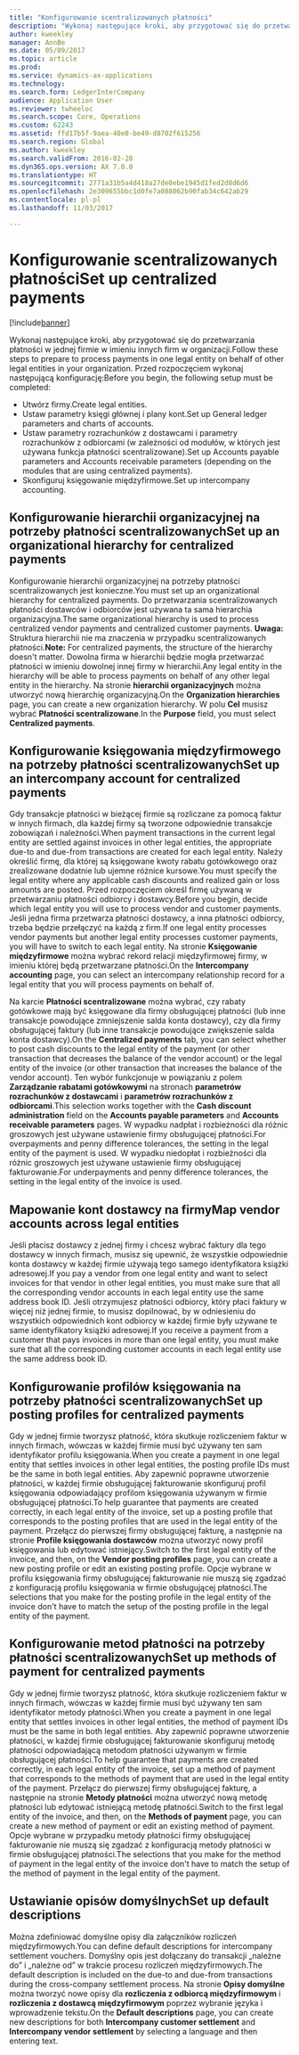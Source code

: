 ```yaml
---
title: "Konfigurowanie scentralizowanych płatności"
description: "Wykonaj następujące kroki, aby przygotować się do przetwarzania płatności w jednej firmie w imieniu innych firm w organizacji."
author: kweekley
manager: AnnBe
ms.date: 05/09/2017
ms.topic: article
ms.prod: 
ms.service: dynamics-ax-applications
ms.technology: 
ms.search.form: LedgerInterCompany
audience: Application User
ms.reviewer: twheeloc
ms.search.scope: Core, Operations
ms.custom: 62243
ms.assetid: ffd17b5f-9aea-40e0-be49-d8702f615256
ms.search.region: Global
ms.author: kweekley
ms.search.validFrom: 2016-02-28
ms.dyn365.ops.version: AX 7.0.0
ms.translationtype: HT
ms.sourcegitcommit: 2771a31b5a4d418a27de0ebe1945d1fed2d8d6d6
ms.openlocfilehash: 2e309655bbc1d0fe7a088062b90fab34c642ab29
ms.contentlocale: pl-pl
ms.lasthandoff: 11/03/2017

---
```


# <a name="set-up-centralized-payments"></a><span data-ttu-id="f003e-103">Konfigurowanie scentralizowanych płatności</span><span class="sxs-lookup"><span data-stu-id="f003e-103">Set up centralized payments</span></span>

[!include[banner](../includes/banner.md)]


<span data-ttu-id="f003e-104">Wykonaj następujące kroki, aby przygotować się do przetwarzania płatności w jednej firmie w imieniu innych firm w organizacji.</span><span class="sxs-lookup"><span data-stu-id="f003e-104">Follow these steps to prepare to process payments in one legal entity on behalf of other legal entities in your organization.</span></span> <span data-ttu-id="f003e-105">Przed rozpoczęciem wykonaj następującą konfigurację:</span><span class="sxs-lookup"><span data-stu-id="f003e-105">Before you begin, the following setup must be completed:</span></span>

-   <span data-ttu-id="f003e-106">Utwórz firmy.</span><span class="sxs-lookup"><span data-stu-id="f003e-106">Create legal entities.</span></span>
-   <span data-ttu-id="f003e-107">Ustaw parametry księgi głównej i plany kont.</span><span class="sxs-lookup"><span data-stu-id="f003e-107">Set up General ledger parameters and charts of accounts.</span></span>
-   <span data-ttu-id="f003e-108">Ustaw parametry rozrachunków z dostawcami i parametry rozrachunków z odbiorcami (w zależności od modułów, w których jest używana funkcja płatności scentralizowane).</span><span class="sxs-lookup"><span data-stu-id="f003e-108">Set up Accounts payable parameters and Accounts receivable parameters (depending on the modules that are using centralized payments).</span></span>
-   <span data-ttu-id="f003e-109">Skonfiguruj księgowanie międzyfirmowe.</span><span class="sxs-lookup"><span data-stu-id="f003e-109">Set up intercompany accounting.</span></span>

## <a name="set-up-an-organizational-hierarchy-for-centralized-payments"></a><span data-ttu-id="f003e-110">Konfigurowanie hierarchii organizacyjnej na potrzeby płatności scentralizowanych</span><span class="sxs-lookup"><span data-stu-id="f003e-110">Set up an organizational hierarchy for centralized payments</span></span>
<span data-ttu-id="f003e-111">Konfigurowanie hierarchii organizacyjnej na potrzeby płatności scentralizowanych jest konieczne.</span><span class="sxs-lookup"><span data-stu-id="f003e-111">You must set up an organizational hierarchy for centralized payments.</span></span> <span data-ttu-id="f003e-112">Do przetwarzania scentralizowanych płatności dostawców i odbiorców jest używana ta sama hierarchia organizacyjna.</span><span class="sxs-lookup"><span data-stu-id="f003e-112">The same organizational hierarchy is used to process centralized vendor payments and centralized customer payments.</span></span> <span data-ttu-id="f003e-113">**Uwaga:** Struktura hierarchii nie ma znaczenia w przypadku scentralizowanych płatności.</span><span class="sxs-lookup"><span data-stu-id="f003e-113">**Note:** For centralized payments, the structure of the hierarchy doesn't matter.</span></span> <span data-ttu-id="f003e-114">Dowolna firma w hierarchii będzie mogła przetwarzać płatności w imieniu dowolnej innej firmy w hierarchii.</span><span class="sxs-lookup"><span data-stu-id="f003e-114">Any legal entity in the hierarchy will be able to process payments on behalf of any other legal entity in the hierarchy.</span></span> <span data-ttu-id="f003e-115">Na stronie **hierarchii organizacyjnych** można utworzyć nową hierarchię organizacyjną.</span><span class="sxs-lookup"><span data-stu-id="f003e-115">On the **Organization hierarchies** page, you can create a new organization hierarchy.</span></span> <span data-ttu-id="f003e-116">W polu **Cel** musisz wybrać **Płatności scentralizowane**.</span><span class="sxs-lookup"><span data-stu-id="f003e-116">In the **Purpose** field, you must select **Centralized payments**.</span></span> 

## <a name="set-up-an-intercompany-account-for-centralized-payments"></a><span data-ttu-id="f003e-117">Konfigurowanie księgowania międzyfirmowego na potrzeby płatności scentralizowanych</span><span class="sxs-lookup"><span data-stu-id="f003e-117">Set up an intercompany account for centralized payments</span></span>
<span data-ttu-id="f003e-118">Gdy transakcje płatności w bieżącej firmie są rozliczane za pomocą faktur w innych firmach, dla każdej firmy są tworzone odpowiednie transakcje zobowiązań i należności.</span><span class="sxs-lookup"><span data-stu-id="f003e-118">When payment transactions in the current legal entity are settled against invoices in other legal entities, the appropriate due-to and due-from transactions are created for each legal entity.</span></span> <span data-ttu-id="f003e-119">Należy określić firmę, dla której są księgowane kwoty rabatu gotówkowego oraz zrealizowane dodatnie lub ujemne różnice kursowe.</span><span class="sxs-lookup"><span data-stu-id="f003e-119">You must specify the legal entity where any applicable cash discounts and realized gain or loss amounts are posted.</span></span> <span data-ttu-id="f003e-120">Przed rozpoczęciem określ firmę używaną w przetwarzaniu płatności odbiorcy i dostawcy.</span><span class="sxs-lookup"><span data-stu-id="f003e-120">Before you begin, decide which legal entity you will use to process vendor and customer payments.</span></span> <span data-ttu-id="f003e-121">Jeśli jedna firma przetwarza płatności dostawcy, a inna płatności odbiorcy, trzeba będzie przełączyć na każdą z firm.</span><span class="sxs-lookup"><span data-stu-id="f003e-121">If one legal entity processes vendor payments but another legal entity processes customer payments, you will have to switch to each legal entity.</span></span> <span data-ttu-id="f003e-122">Na stronie **Księgowanie międzyfirmowe** można wybrać rekord relacji międzyfirmowej firmy, w imieniu której będą przetwarzane płatności.</span><span class="sxs-lookup"><span data-stu-id="f003e-122">On the **Intercompany accounting** page, you can select an intercompany relationship record for a legal entity that you will process payments on behalf of.</span></span> 

<span data-ttu-id="f003e-123">Na karcie **Płatności scentralizowane** można wybrać, czy rabaty gotówkowe mają być księgowane dla firmy obsługującej płatności (lub inne transakcje powodujące zmniejszenie salda konta dostawcy), czy dla firmy obsługującej faktury (lub inne transakcje powodujące zwiększenie salda konta dostawcy).</span><span class="sxs-lookup"><span data-stu-id="f003e-123">On the **Centralized payments** tab, you can select whether to post cash discounts to the legal entity of the payment (or other transaction that decreases the balance of the vendor account) or the legal entity of the invoice (or other transaction that increases the balance of the vendor account).</span></span> <span data-ttu-id="f003e-124">Ten wybór funkcjonuje w powiązaniu z polem **Zarządzanie rabatami gotówkowymi** na stronach **parametrów rozrachunków z dostawcami** i **parametrów rozrachunków z odbiorcami**.</span><span class="sxs-lookup"><span data-stu-id="f003e-124">This selection works together with the **Cash discount administration** field on the **Accounts payable parameters** and **Accounts receivable parameters** pages.</span></span> <span data-ttu-id="f003e-125">W wypadku nadpłat i rozbieżności dla różnic groszowych jest używane ustawienie firmy obsługującej płatności.</span><span class="sxs-lookup"><span data-stu-id="f003e-125">For overpayments and penny difference tolerances, the setting in the legal entity of the payment is used.</span></span> <span data-ttu-id="f003e-126">W wypadku niedopłat i rozbieżności dla różnic groszowych jest używane ustawienie firmy obsługującej fakturowanie.</span><span class="sxs-lookup"><span data-stu-id="f003e-126">For underpayments and penny difference tolerances, the setting in the legal entity of the invoice is used.</span></span>

## <a name="map-vendor-accounts-across-legal-entities"></a><span data-ttu-id="f003e-127">Mapowanie kont dostawcy na firmy</span><span class="sxs-lookup"><span data-stu-id="f003e-127">Map vendor accounts across legal entities</span></span>
<span data-ttu-id="f003e-128">Jeśli płacisz dostawcy z jednej firmy i chcesz wybrać faktury dla tego dostawcy w innych firmach, musisz się upewnić, że wszystkie odpowiednie konta dostawcy w każdej firmie używają tego samego identyfikatora książki adresowej.</span><span class="sxs-lookup"><span data-stu-id="f003e-128">If you pay a vendor from one legal entity and want to select invoices for that vendor in other legal entities, you must make sure that all the corresponding vendor accounts in each legal entity use the same address book ID.</span></span> <span data-ttu-id="f003e-129">Jeśli otrzymujesz płatności odbiorcy, który płaci faktury w więcej niż jednej firmie, to musisz dopilnować, by w odniesieniu do wszystkich odpowiednich kont odbiorcy w każdej firmie były używane te same identyfikatory książki adresowej.</span><span class="sxs-lookup"><span data-stu-id="f003e-129">If you receive a payment from a customer that pays invoices in more than one legal entity, you must make sure that all the corresponding customer accounts in each legal entity use the same address book ID.</span></span>

## <a name="set-up-posting-profiles-for-centralized-payments"></a><span data-ttu-id="f003e-130">Konfigurowanie profilów księgowania na potrzeby płatności scentralizowanych</span><span class="sxs-lookup"><span data-stu-id="f003e-130">Set up posting profiles for centralized payments</span></span>
<span data-ttu-id="f003e-131">Gdy w jednej firmie tworzysz płatność, która skutkuje rozliczeniem faktur w innych firmach, wówczas w każdej firmie musi być używany ten sam identyfikator profilu księgowania.</span><span class="sxs-lookup"><span data-stu-id="f003e-131">When you create a payment in one legal entity that settles invoices in other legal entities, the posting profile IDs must be the same in both legal entities.</span></span> <span data-ttu-id="f003e-132">Aby zapewnić poprawne utworzenie płatności, w każdej firmie obsługującej fakturowanie skonfiguruj profil księgowania odpowiadający profilom księgowania używanym w firmie obsługującej płatności.</span><span class="sxs-lookup"><span data-stu-id="f003e-132">To help guarantee that payments are created correctly, in each legal entity of the invoice, set up a posting profile that corresponds to the posting profiles that are used in the legal entity of the payment.</span></span> <span data-ttu-id="f003e-133">Przełącz do pierwszej firmy obsługującej fakturę, a następnie na stronie **Profile księgowania dostawców** można utworzyć nowy profil księgowania lub edytować istniejący.</span><span class="sxs-lookup"><span data-stu-id="f003e-133">Switch to the first legal entity of the invoice, and then, on the **Vendor posting profiles** page, you can create a new posting profile or edit an existing posting profile.</span></span> <span data-ttu-id="f003e-134">Opcje wybrane w profilu księgowania firmy obsługującej fakturowanie nie muszą się zgadzać z konfiguracją profilu księgowania w firmie obsługującej płatności.</span><span class="sxs-lookup"><span data-stu-id="f003e-134">The selections that you make for the posting profile in the legal entity of the invoice don't have to match the setup of the posting profile in the legal entity of the payment.</span></span>

## <a name="set-up-methods-of-payment-for-centralized-payments"></a><span data-ttu-id="f003e-135">Konfigurowanie metod płatności na potrzeby płatności scentralizowanych</span><span class="sxs-lookup"><span data-stu-id="f003e-135">Set up methods of payment for centralized payments</span></span>
<span data-ttu-id="f003e-136">Gdy w jednej firmie tworzysz płatność, która skutkuje rozliczeniem faktur w innych firmach, wówczas w każdej firmie musi być używany ten sam identyfikator metody płatności.</span><span class="sxs-lookup"><span data-stu-id="f003e-136">When you create a payment in one legal entity that settles invoices in other legal entities, the method of payment IDs must be the same in both legal entities.</span></span> <span data-ttu-id="f003e-137">Aby zapewnić poprawne utworzenie płatności, w każdej firmie obsługującej fakturowanie skonfiguruj metodę płatności odpowiadającą metodom płatności używanym w firmie obsługującej płatności.</span><span class="sxs-lookup"><span data-stu-id="f003e-137">To help guarantee that payments are created correctly, in each legal entity of the invoice, set up a method of payment that corresponds to the methods of payment that are used in the legal entity of the payment.</span></span> <span data-ttu-id="f003e-138">Przełącz do pierwszej firmy obsługującej fakturę, a następnie na stronie **Metody płatności** można utworzyć nową metodę płatności lub edytować istniejącą metodę płatności.</span><span class="sxs-lookup"><span data-stu-id="f003e-138">Switch to the first legal entity of the invoice, and then, on the **Methods of payment** page, you can create a new method of payment or edit an existing method of payment.</span></span> <span data-ttu-id="f003e-139">Opcje wybrane w przypadku metody płatności firmy obsługującej fakturowanie nie muszą się zgadzać z konfiguracją metody płatności w firmie obsługującej płatności.</span><span class="sxs-lookup"><span data-stu-id="f003e-139">The selections that you make for the method of payment in the legal entity of the invoice don't have to match the setup of the method of payment in the legal entity of the payment.</span></span>

## <a name="set-up-default-descriptions"></a><span data-ttu-id="f003e-140">Ustawianie opisów domyślnych</span><span class="sxs-lookup"><span data-stu-id="f003e-140">Set up default descriptions</span></span>
<span data-ttu-id="f003e-141">Można zdefiniować domyślne opisy dla załączników rozliczeń międzyfirmowych.</span><span class="sxs-lookup"><span data-stu-id="f003e-141">You can define default descriptions for intercompany settlement vouchers.</span></span> <span data-ttu-id="f003e-142">Domyślny opis jest dołączany do transakcji „należne do” i „należne od” w trakcie procesu rozliczeń międzyfirmowych.</span><span class="sxs-lookup"><span data-stu-id="f003e-142">The default description is included on the due-to and due-from transactions during the cross-company settlement process.</span></span> <span data-ttu-id="f003e-143">Na stronie **Opisy domyślne** można tworzyć nowe opisy dla **rozliczenia z odbiorcą międzyfirmowym** i **rozliczenia z dostawcą międzyfirmowym** poprzez wybranie języka i wprowadzenie tekstu.</span><span class="sxs-lookup"><span data-stu-id="f003e-143">On the **Default descriptions** page, you can create new descriptions for both **Intercompany customer settlement** and **Intercompany vendor settlement** by selecting a language and then entering text.</span></span>




